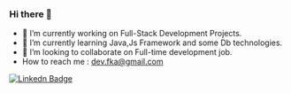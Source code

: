 ### Hi there 👋

- 🔭 I’m currently working on Full-Stack Development Projects.
- 🌱 I’m currently learning Java,Js Framework and some Db technologies.
- 👯 I’m looking to collaborate on Full-time development job.
- How to reach me : dev.fka@gmail.com



[![Linkedn Badge](https://img.shields.io/badge/LinkedIn-0077B5?style=for-the-badge&logo=linkedin&logoColor=white&link=link)](https://www.linkedin.com/in/fatih-kaan-avci/)
